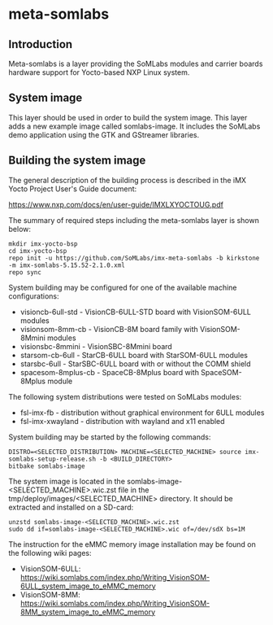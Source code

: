 # meta-somlabs

## Introduction

Meta-somlabs is a layer providing the SoMLabs modules and carrier boards hardware support for Yocto-based NXP Linux system.

## System image

This layer should be used in order to build the system image. This layer adds a new example image called somlabs-image. It includes the SoMLabs demo application using the GTK and GStreamer libraries.

## Building the system image

The general description of the building process is described in the iMX Yocto Project User's Guide document:

https://www.nxp.com/docs/en/user-guide/IMXLXYOCTOUG.pdf

The summary of required steps including the meta-somlabs layer is shown below:

```shell
mkdir imx-yocto-bsp
cd imx-yocto-bsp
repo init -u https://github.com/SoMLabs/imx-meta-somlabs -b kirkstone -m imx-somlabs-5.15.52-2.1.0.xml
repo sync
```

System building may be configured for one of the available machine configurations:

* visioncb-6ull-std - VisionCB-6ULL-STD board with VisionSOM-6ULL modules 
* visionsom-8mm-cb - VisionCB-8M board family with VisionSOM-8Mmini modules
* visionsbc-8mmini - VisionSBC-8Mmini board
* starsom-cb-6ull - StarCB-6ULL board with StarSOM-6ULL modules
* starsbc-6ull - StarSBC-6ULL board with or without the COMM shield
* spacesom-8mplus-cb - SpaceCB-8Mplus board with SpaceSOM-8Mplus module

The following system distributions were tested on SoMLabs modules:

* fsl-imx-fb - distribution without graphical environment for 6ULL modules
* fsl-imx-xwayland - distribution with wayland and x11 enabled

System building may be started by the following commands:

```shell
DISTRO=<SELECTED_DISTRIBUTION> MACHINE=<SELECTED_MACHINE> source imx-somlabs-setup-release.sh -b <BUILD_DIRECTORY>
bitbake somlabs-image
```

The system image is located in the somlabs-image-<SELECTED_MACHINE>.wic.zst file in the tmp/deploy/images/<SELECTED_MACHINE> directory. It should be extracted and installed on a SD-card:

```shell
unzstd somlabs-image-<SELECTED_MACHINE>.wic.zst 
sudo dd if=somlabs-image-<SELECTED_MACHINE>.wic of=/dev/sdX bs=1M
```

The instruction for the eMMC memory image installation may be found on the following wiki pages:

* VisionSOM-6ULL: https://wiki.somlabs.com/index.php/Writing_VisionSOM-6ULL_system_image_to_eMMC_memory
* VisionSOM-8MM: https://wiki.somlabs.com/index.php/Writing_VisionSOM-8MM_system_image_to_eMMC_memory
